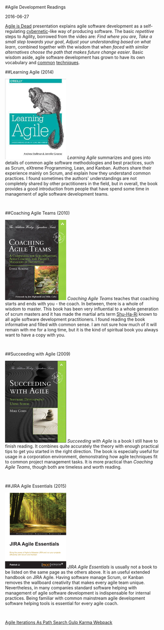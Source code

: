 #Agile Development Readings

2016-06-27

<!--- tags: agile -->

[Agile is Dead](https://youtu.be/a-BOSpxYJ9M) presentation explains agile software development as a self-regulating [cybernetic](https://en.wikipedia.org/wiki/Cybernetics)-like way of producing software. The basic *repetitive* steps to Agility, borrowed from the video are: *Find where you are*, *Take a small step towards your goal*, *Adjust your understanding based on what learn*, combined together with the wisdom that when *faced with similar alternatives choose the path that makes future change easier*. Basic wisdom aside, agile software development has grown to have its own vocabulary and [common](https://www.scrum.org/Resources/Scrum-and-Agile-Webcasts) [techniques](http://www.collab.net/services/training/agile_e-learning).

##Learning Agile (2014)

[![@left@](blog/images/book-la.png)](http://shop.oreilly.com/product/0636920025849.do) *Learning Agile* summarizes and goes into details of common agile software methodologies and best practices, such as Scrum, eXtreme Programming, Lean, and Kanban. Authors share their experience mainly on Scrum, and explain how they understand common practices. I found sometimes the authors' understandings are not completely shared by other practitioners in the field, but in overall, the book provides a good introduction from people that have spend some time in management of agile software development teams.

<br clear="all">

##Coaching Agile Teams (2010)

[![@left@](blog/images/book-ca.png)](https://www.amazon.com/Coaching-Agile-Teams-ScrumMasters-Addison-Wesley/dp/0321637704) *Coaching Agile Teams* teaches that coaching starts and ends with you - the coach. In between, there is a whole of wisdom to master. This book has been very influential to a whole generation of scrum masters and it has made the martial arts term [Shu-Ha-Ri](http://martinfowler.com/bliki/ShuHaRi.html) known to all agile software development practitioners. I found reading the book informative and filled with common sense. I am not sure how much of it will remain with me for a long time, but it is the kind of spiritual book you always want to have a copy with you.

<br clear="all">

##Succeeding with Agile (2009)

[![@left@](blog/images/book-sa.png)](https://www.mountaingoatsoftware.com/books/succeeding-with-agile-software-development-using-scrum) *Succeeding with Agile* is a book I still have to finish reading. It combines quite accurately the theory with enough practical tips to get you started in the right direction. The book is especially useful for usage in a corporation environment, demonstrating how agile techniques fit to common project management tasks. It is more practical than *Coaching Agile Teams*, though both are timeless and worth reading.

<br clear="all">

##JIRA Agile Essentials (2015)

[![@left@](blog/images/book-ja.png)](https://www.packtpub.com/application-development/jira-agile-essentials) *JIRA Agile Essentials* is usually not a book to be listed on the same page as the others above. It is an useful extended handbook on JIRA Agile. Having software manage Scrum, or Kanban removes the wallboard creativity that makes every agile team unique. Nevertheless, in many companies standard software helping with management of agile software development is indispensable for internal practices. Being familiar with common mainstream agile development software helping tools is essential for every agile coach. 

<br clear="all">

<ins class='nfooter'><a rel='prev' id='fprev' href='#blog/2016/2016-07-14-Agile-Iterations-As-Path-Search.md'>Agile Iterations As Path Search</a> <a rel='next' id='fnext' href='#blog/2016/2016-04-22-Gulp-Karma-Webpack.md'>Gulp Karma Webpack</a></ins>
